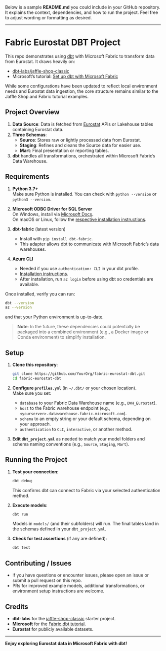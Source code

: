 Below is a sample **README.md** you could include in your GitHub repository. It explains the context, dependencies, and how to run the project. Feel free to adjust wording or formatting as desired.

---

# Fabric Eurostat DBT Project

This repo demonstrates using [dbt](https://www.getdbt.com/) with Microsoft Fabric to transform data from Eurostat. It draws heavily on:

- [dbt-labs/jaffle-shop-classic](https://github.com/dbt-labs/jaffle-shop-classic)  
- Microsoft’s tutorial: [Set up dbt with Microsoft Fabric](https://learn.microsoft.com/en-us/fabric/data-warehouse/tutorial-setup-dbt)

While some configurations have been updated to reflect local environment needs and Eurostat data ingestion, the core structure remains similar to the Jaffle Shop and Fabric tutorial examples.

## Project Overview

1. **Data Source**: Data is fetched from [Eurostat](https://ec.europa.eu/eurostat/web/main) APIs or Lakehouse tables containing Eurostat data.  
2. **Three Schemas**:
   - **Source**: Stores raw or lightly processed data from Eurostat.  
   - **Staging**: Refines and cleans the Source data for easier use.  
   - **Mart**: Final presentation or reporting tables.  
3. **dbt** handles all transformations, orchestrated within Microsoft Fabric’s Data Warehouse.

## Requirements

1. **Python 3.7+**  
   Make sure Python is installed. You can check with `python --version` or `python3 --version`.

2. **Microsoft ODBC Driver for SQL Server**  
   On Windows, install via [Microsoft Docs](https://learn.microsoft.com/sql/connect/odbc/download-odbc-driver-for-sql-server).  
   On macOS or Linux, follow the [respective installation instructions](https://learn.microsoft.com/sql/connect/odbc/).

3. **dbt-fabric** (latest version)  
   - Install with `pip install dbt-fabric`.  
   - This adapter allows dbt to communicate with Microsoft Fabric’s data warehouses.

4. **Azure CLI**  
   - Needed if you use `authentication: CLI` in your dbt profile.  
   - [Installation instructions](https://learn.microsoft.com/cli/azure/install-azure-cli).  
   - After installation, run `az login` before using dbt so credentials are available.

Once installed, verify you can run:
```bash
dbt --version
az --version
```
and that your Python environment is up-to-date.

> **Note**: In the future, these dependencies could potentially be packaged into a combined environment (e.g., a Docker image or Conda environment) to simplify installation.

## Setup

1. **Clone this repository**:
   ```bash
   git clone https://github.com/YourOrg/fabric-eurostat-dbt.git
   cd fabric-eurostat-dbt
   ```

2. **Configure `profiles.yml`** (in `~/.dbt/` or your chosen location).  
   Make sure you set:
   - `database` to your Fabric Data Warehouse name (e.g., `DWH_Eurostat`).  
   - `host` to the Fabric warehouse endpoint (e.g., `<yourserver>.datawarehouse.fabric.microsoft.com`).  
   - `schema` to an empty string or your default schema, depending on your approach.  
   - `authentication` to `CLI`, `interactive`, or another method.

3. **Edit `dbt_project.yml`** as needed to match your model folders and schema naming conventions (e.g., `Source`, `Staging`, `Mart`).

## Running the Project

1. **Test your connection**:
   ```bash
   dbt debug
   ```
   This confirms dbt can connect to Fabric via your selected authentication method.

2. **Execute models**:
   ```bash
   dbt run
   ```
   Models in `models/` (and their subfolders) will run. The final tables land in the schemas defined in your `dbt_project.yml`.

3. **Check for test assertions** (if any are defined):
   ```bash
   dbt test
   ```

## Contributing / Issues

- If you have questions or encounter issues, please open an issue or submit a pull request on this repo.
- PRs for improved example models, additional transformations, or environment setup instructions are welcome.

## Credits

- **dbt-labs** for the [jaffle-shop-classic](https://github.com/dbt-labs/jaffle-shop-classic) starter project.
- **Microsoft** for the [Fabric dbt tutorial](https://learn.microsoft.com/en-us/fabric/data-warehouse/tutorial-setup-dbt).
- **Eurostat** for publicly available datasets.

---

**Enjoy exploring Eurostat data in Microsoft Fabric with dbt!**
